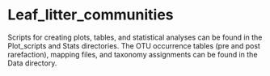 # Leaf_litter_communities

Scripts for creating plots, tables, and statistical analyses can
 be found in the Plot_scripts and Stats directories. The OTU occurrence tables (pre and post rarefaction),
 mapping files, and taxonomy assignments can be found in the Data directory.
